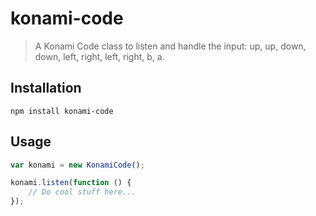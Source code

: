 konami-code
===========

> A Konami Code class to listen and handle the input: up, up, down, down, left, right, left, right, b, a.



## Installation

```shell
npm install konami-code
```


## Usage
```javascript
var konami = new KonamiCode();

konami.listen(function () {
    // Do cool stuff here...
});
```